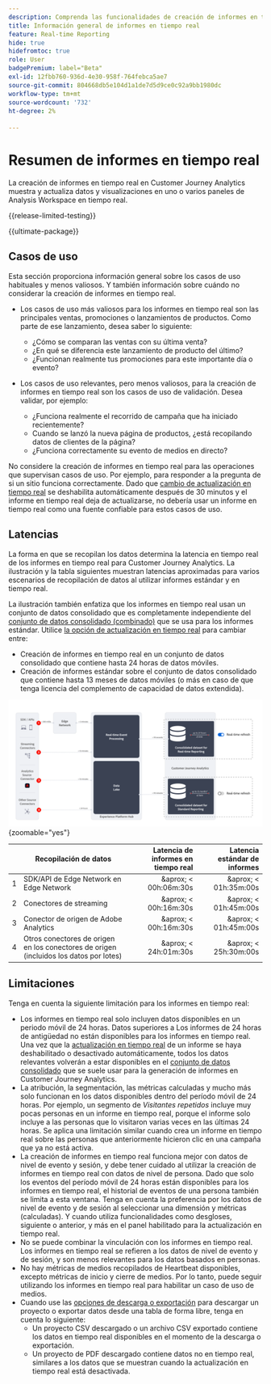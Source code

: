```yaml
---
description: Comprenda las funcionalidades de creación de informes en tiempo real en Customer Journey Analytics.
title: Información general de informes en tiempo real
feature: Real-time Reporting
hide: true
hidefromtoc: true
role: User
badgePremium: label="Beta"
exl-id: 12fbb760-936d-4e30-958f-764febca5ae7
source-git-commit: 804668db5e104d1a1de7d5d9ce0c92a9bb1980dc
workflow-type: tm+mt
source-wordcount: '732'
ht-degree: 2%

---
```


# Resumen de informes en tiempo real

La creación de informes en tiempo real en Customer Journey Analytics muestra y actualiza datos y visualizaciones en uno o varios paneles de Analysis Workspace en tiempo real.

{{release-limited-testing}}

{{ultimate-package}}

## Casos de uso

Esta sección proporciona información general sobre los casos de uso habituales y menos valiosos. Y también información sobre cuándo no considerar la creación de informes en tiempo real.

* Los casos de uso más valiosos para los informes en tiempo real son las principales ventas, promociones o lanzamientos de productos.
Como parte de ese lanzamiento, desea saber lo siguiente:

   * ¿Cómo se comparan las ventas con su última venta?
   * ¿En qué se diferencia este lanzamiento de producto del último?
   * ¿Funcionan realmente tus promociones para este importante día o evento?

* Los casos de uso relevantes, pero menos valiosos, para la creación de informes en tiempo real son los casos de uso de validación.
Desea validar, por ejemplo:

   * ¿Funciona realmente el recorrido de campaña que ha iniciado recientemente?
   * Cuando se lanzó la nueva página de productos, ¿está recopilando datos de clientes de la página?
   * ¿Funciona correctamente su evento de medios en directo?

No considere la creación de informes en tiempo real para las operaciones que supervisan casos de uso. Por ejemplo, para responder a la pregunta de si un sitio funciona correctamente. Dado que [cambio de actualización en tiempo real](use-real-time.md) se deshabilita automáticamente después de 30 minutos y el informe en tiempo real deja de actualizarse, no debería usar un informe en tiempo real como una fuente confiable para estos casos de uso.


## Latencias

La forma en que se recopilan los datos determina la latencia en tiempo real de los informes en tiempo real para Customer Journey Analytics. La ilustración y la tabla siguientes muestran latencias aproximadas para varios escenarios de recopilación de datos al utilizar informes estándar y en tiempo real.

La ilustración también enfatiza que los informes en tiempo real usan un conjunto de datos consolidado que es completamente independiente del [conjunto de datos consolidado (combinado)](/help/connections/combined-dataset.md) que se usa para los informes estándar. Utilice [la opción de actualización en tiempo real](use-real-time.md) para cambiar entre:

* Creación de informes en tiempo real en un conjunto de datos consolidado que contiene hasta 24 horas de datos móviles.
* Creación de informes estándar sobre el conjunto de datos consolidado que contiene hasta 13 meses de datos móviles (o más en caso de que tenga licencia del complemento de capacidad de datos extendida).

![Creación de informes en tiempo real](assets/real-time-reporting-latencies.svg){zoomable="yes"}

| | Recopilación de datos | Latencia de informes en tiempo real | Latencia estándar de informes |
|:---:|---|--:|--:|
| 1 | SDK/API de Edge Network en Edge Network | &aprox; &lt; 00h:06m:30s | &aprox; &lt; 01h:35m:00s |
| 2 | Conectores de streaming | &aprox; &lt; 00h:16m:30s | &aprox; &lt; 01h:45m:00s |
| 3 | Conector de origen de Adobe Analytics | &aprox; &lt; 00h:16m:30s | &aprox; &lt; 01h:45m:00s |
| 4 | Otros conectores de origen en los conectores de origen (incluidos los datos por lotes) | &aprox; &lt; 24h:01m:30s | &aprox; &lt; 25h:30m:00s |

## Limitaciones

Tenga en cuenta la siguiente limitación para los informes en tiempo real:

* Los informes en tiempo real solo incluyen datos disponibles en un periodo móvil de 24 horas. Datos superiores a   Los informes de 24 horas de antigüedad no están disponibles para los informes en tiempo real. Una vez que la [actualización en tiempo real](use-real-time.md) de un informe se haya deshabilitado o desactivado automáticamente, todos los datos relevantes volverán a estar disponibles en el [conjunto de datos consolidado](/help/connections/combined-dataset.md) que se suele usar para la generación de informes en Customer Journey Analytics.
* La atribución, la segmentación, las métricas calculadas y mucho más solo funcionan en los datos disponibles dentro del período móvil de 24 horas. Por ejemplo, un segmento de *Visitantes repetidos* incluye muy pocas personas en un informe en tiempo real, porque el informe solo incluye a las personas que lo visitaron varias veces en las últimas 24 horas. Se aplica una limitación similar cuando crea un informe en tiempo real sobre las personas que anteriormente hicieron clic en una campaña que ya no está activa.
* La creación de informes en tiempo real funciona mejor con datos de nivel de evento y sesión, y debe tener cuidado al utilizar la creación de informes en tiempo real con datos de nivel de persona. <!--Need to explain this a bit better --> Dado que solo los eventos del período móvil de 24 horas están disponibles para los informes en tiempo real, el historial de eventos de una persona también se limita a esta ventana. Tenga en cuenta la preferencia por los datos de nivel de evento y de sesión al seleccionar una dimensión y métricas (calculadas). Y cuando utiliza funcionalidades como desgloses, siguiente o anterior, y más en el panel habilitado para la actualización en tiempo real.
* No se puede combinar la vinculación con los informes en tiempo real. <!-- Do we need to explain this in more detail, why? --> Los informes en tiempo real se refieren a los datos de nivel de evento y de sesión, y son menos relevantes para los datos basados en personas.
* No hay métricas de medios recopilados de Heartbeat disponibles, excepto métricas de inicio y cierre de medios. Por lo tanto, puede seguir utilizando los informes en tiempo real para habilitar un caso de uso de medios.
* Cuando use las [opciones de descarga o exportación](/help/analysis-workspace/export/download-send.md) para descargar un proyecto o exportar datos desde una tabla de forma libre, tenga en cuenta lo siguiente:
   * Un proyecto CSV descargado o un archivo CSV exportado contiene los datos en tiempo real disponibles en el momento de la descarga o exportación.
   * Un proyecto de PDF descargado contiene datos no en tiempo real, similares a los datos que se muestran cuando la actualización en tiempo real está desactivada.
